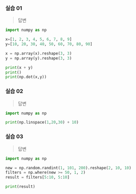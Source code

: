### 실습 01

> 답변
```py
import numpy as np

x=[1, 2, 3, 4, 5, 6, 7, 8, 9] 
y=[10, 20, 30, 40, 50, 60, 70, 80, 90]

x = np.array(x).reshape(3, 3)
y = np.array(y).reshape(3, 3)

print(x + y)
print()
print(np.dot(x,y))
```

### 실습 02

> 답변
```py
import numpy as np

print(np.linspace(1,20,30) + 10)
```

### 실습 03

> 답변
```py
import numpy as np

new = np.random.randint(1, 101, 200).reshape(2, 10, 10)
filters = np.where(new >= 50, 1, 2)
result = filters[5:10, 5:10]

print(result)
```